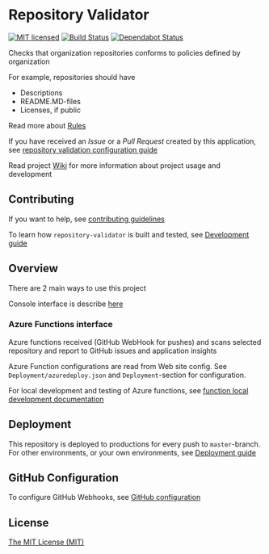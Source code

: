# Repository Validator
[![MIT licensed](https://img.shields.io/badge/license-MIT-blue.svg)](./LICENSE)
[![Build Status](https://jenkins.protacon.cloud/buildStatus/icon?job=www.github.com/repository-validator/master)](https://jenkins.protacon.cloud/blue/organizations/jenkins/www.github.com%2Frepository-validator/activity)
[![Dependabot Status](https://api.dependabot.com/badges/status?host=github&repo=protacon/repository-validator)](https://dependabot.com)

Checks that organization repositories conforms to policies defined by organization

For example, repositories should have
  * Descriptions
  * README.MD-files
  * Licenses, if public

Read more about [Rules](rules.md)

If you have received an *Issue* or a *Pull Request* created by this application, see
[repository validation configuration guide](https://github.com/by-pinja/repository-validator/wiki/Validation-Configuration)

Read project [Wiki](https://github.com/by-pinja/repository-validator/wiki) for
more information about project usage and development

## Contributing

If you want to help, see [contributing guidelines](CONTRIBUTING.md)

To learn how `repository-validator` is built and tested, see [Development guide](https://github.com/by-pinja/repository-validator/wiki/Development)

## Overview

There are 2 main ways to use this project

Console interface is describe [here](https://github.com/by-pinja/repository-validator/wiki/Console-Runner)

### Azure Functions interface

Azure functions received (GitHub WebHook for pushes) and scans selected
repository and report to GitHub issues and application insights

Azure Function configurations are read from Web site config.
See `Deployment/azuredeploy.json` and `Deployment`-section for configuration.

For local development and testing of Azure functions, see [function local development documentation](https://docs.microsoft.com/en-us/azure/azure-functions/functions-develop-local)

## Deployment

This repository is deployed to productions for every push to `master`-branch.
For other environments, or your own environments, see
[Deployment guide](https://github.com/by-pinja/repository-validator/wiki/Deployment)

## GitHub Configuration

To configure GitHub Webhooks, see [GitHub configuration](https://github.com/by-pinja/repository-validator/wiki/Github)

## License

[The MIT License (MIT)](LICENSE)
